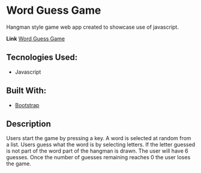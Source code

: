# Word Guess Game

Hangman style game web app created to showcase use of javascript.

**Link** [Word Guess Game](https://j-riv.github.io/Word-Guess-Game)

## Tecnologies Used:
* Javascript

## Built With:
* [Bootstrap](https://getbootstrap.com/)

## Description
Users start the game by pressing a key. A word is selected at random from a list. Users guess what the word is by selecting letters. If the letter guessed is not part of the word part of the hangman is drawn. The user will have 6 guesses. Once the number of guesses remaining reaches 0 the user loses the game.
